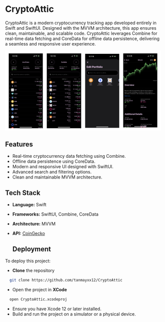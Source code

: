 # CryptoAttic

CryptoAttic is a modern cryptocurrency tracking app developed entirely in Swift and SwiftUI. Designed with the MVVM architecture, this app ensures clean, maintainable, and scalable code. CryptoAttic leverages Combine for real-time data fetching and CoreData for offline data persistence, delivering a seamless and responsive user experience.

![screenshot](https://github.com/tanmayxx12/CryptoAttic/blob/82d7a018b4566b955da36507e212185616f907c4/CryptoAtticReadmeSS.png)


## Features

- Real-time cryptocurrency data fetching using Combine.
- Offline data persistence using CoreData.
- Modern and responsive UI designed with SwiftUI.
- Advanced search and filtering options.
- Clean and maintainable MVVM architecture.

## Tech Stack

- **Language:** Swift
- **Frameworks:** SwiftUI, Combine, CoreData
- **Architecture:** MVVM
- **API:** [CoinGecko](https://www.coingecko.com/)

  ## Deployment

To deploy this project:

- **Clone** the repository
```bash
  git clone https://github.com/tanmayxx12/CryptoAttic
```

- Open the project in **XCode**
``` bash
  open CryptoAttic.xcodeproj
```
- Ensure you have Xcode 12 or later installed.
- Build and run the project on a simulator or a physical device.


